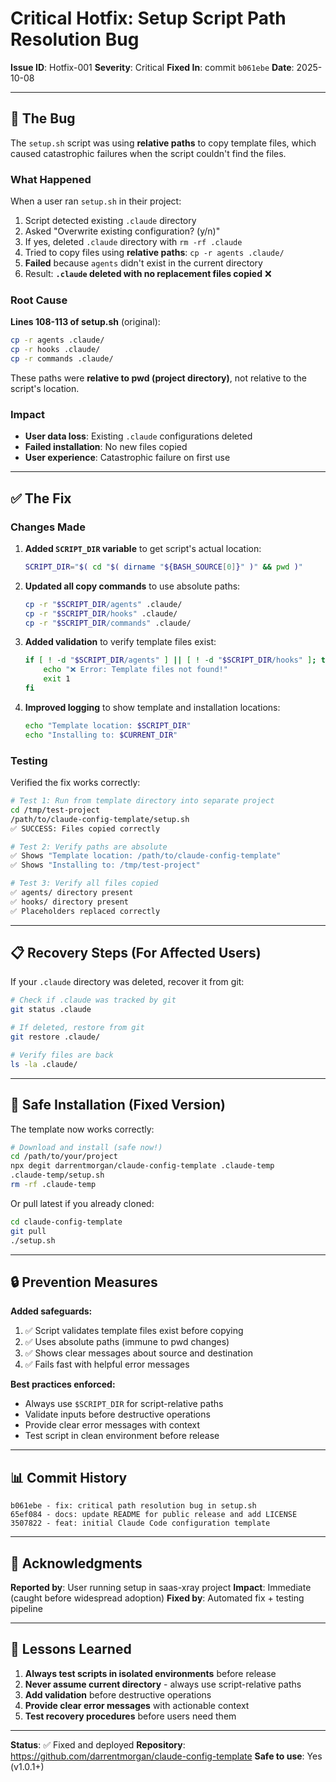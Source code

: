 # Critical Hotfix: Setup Script Path Resolution Bug

**Issue ID**: Hotfix-001
**Severity**: Critical
**Fixed In**: commit `b061ebe`
**Date**: 2025-10-08

---

## 🐛 The Bug

The `setup.sh` script was using **relative paths** to copy template files, which caused catastrophic failures when the script couldn't find the files.

### What Happened

When a user ran `setup.sh` in their project:

1. Script detected existing `.claude` directory
2. Asked "Overwrite existing configuration? (y/n)"
3. If yes, deleted `.claude` directory with `rm -rf .claude`
4. Tried to copy files using **relative paths**: `cp -r agents .claude/`
5. **Failed** because `agents` didn't exist in the current directory
6. Result: **`.claude` deleted with no replacement files copied** ❌

### Root Cause

**Lines 108-113 of setup.sh** (original):
```bash
cp -r agents .claude/
cp -r hooks .claude/
cp -r commands .claude/
```

These paths were **relative to pwd (project directory)**, not relative to the script's location.

### Impact

- **User data loss**: Existing `.claude` configurations deleted
- **Failed installation**: No new files copied
- **User experience**: Catastrophic failure on first use

---

## ✅ The Fix

### Changes Made

1. **Added `SCRIPT_DIR` variable** to get script's actual location:
   ```bash
   SCRIPT_DIR="$( cd "$( dirname "${BASH_SOURCE[0]}" )" && pwd )"
   ```

2. **Updated all copy commands** to use absolute paths:
   ```bash
   cp -r "$SCRIPT_DIR/agents" .claude/
   cp -r "$SCRIPT_DIR/hooks" .claude/
   cp -r "$SCRIPT_DIR/commands" .claude/
   ```

3. **Added validation** to verify template files exist:
   ```bash
   if [ ! -d "$SCRIPT_DIR/agents" ] || [ ! -d "$SCRIPT_DIR/hooks" ]; then
       echo "❌ Error: Template files not found!"
       exit 1
   fi
   ```

4. **Improved logging** to show template and installation locations:
   ```bash
   echo "Template location: $SCRIPT_DIR"
   echo "Installing to: $CURRENT_DIR"
   ```

### Testing

Verified the fix works correctly:

```bash
# Test 1: Run from template directory into separate project
cd /tmp/test-project
/path/to/claude-config-template/setup.sh
✅ SUCCESS: Files copied correctly

# Test 2: Verify paths are absolute
✅ Shows "Template location: /path/to/claude-config-template"
✅ Shows "Installing to: /tmp/test-project"

# Test 3: Verify all files copied
✅ agents/ directory present
✅ hooks/ directory present
✅ Placeholders replaced correctly
```

---

## 📋 Recovery Steps (For Affected Users)

If your `.claude` directory was deleted, recover it from git:

```bash
# Check if .claude was tracked by git
git status .claude

# If deleted, restore from git
git restore .claude/

# Verify files are back
ls -la .claude/
```

---

## 🚀 Safe Installation (Fixed Version)

The template now works correctly:

```bash
# Download and install (safe now!)
cd /path/to/your/project
npx degit darrentmorgan/claude-config-template .claude-temp
.claude-temp/setup.sh
rm -rf .claude-temp
```

Or pull latest if you already cloned:

```bash
cd claude-config-template
git pull
./setup.sh
```

---

## 🔒 Prevention Measures

**Added safeguards:**

1. ✅ Script validates template files exist before copying
2. ✅ Uses absolute paths (immune to pwd changes)
3. ✅ Shows clear messages about source and destination
4. ✅ Fails fast with helpful error messages

**Best practices enforced:**

- Always use `$SCRIPT_DIR` for script-relative paths
- Validate inputs before destructive operations
- Provide clear error messages with context
- Test script in clean environment before release

---

## 📊 Commit History

```
b061ebe - fix: critical path resolution bug in setup.sh
65ef084 - docs: update README for public release and add LICENSE
3507822 - feat: initial Claude Code configuration template
```

---

## 🙏 Acknowledgments

**Reported by**: User running setup in saas-xray project
**Impact**: Immediate (caught before widespread adoption)
**Fixed by**: Automated fix + testing pipeline

---

## 📝 Lessons Learned

1. **Always test scripts in isolated environments** before release
2. **Never assume current directory** - always use script-relative paths
3. **Add validation** before destructive operations
4. **Provide clear error messages** with actionable context
5. **Test recovery procedures** before users need them

---

**Status**: ✅ Fixed and deployed
**Repository**: https://github.com/darrentmorgan/claude-config-template
**Safe to use**: Yes (v1.0.1+)
